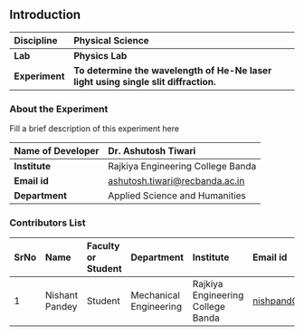## Introduction


<b>Discipline | <b>Physical Science
:--|:--|
<b> Lab | <b> Physics Lab
<b> Experiment|     <b> To determine the wavelength of He-Ne laser light using single slit diffraction.

### About the Experiment 

Fill a brief description of this experiment here

<b>Name of Developer | <b> Dr. Ashutosh Tiwari 
:--|:--|
<b> Institute |Rajkiya Engineering College Banda <b>  
<b> Email id|  ashutosh.tiwari@recbanda.ac.in   <b>  
<b> Department |  Applied Science and Humanities

### Contributors List

SrNo | Name | Faculty or Student | Department| Institute | Email id
:--|:--|:--|:--|:--|:--|
1 |Nishant Pandey | Student | Mechanical Engineering |Rajkiya Engineering College Banda | nishpand01@gmail.com
